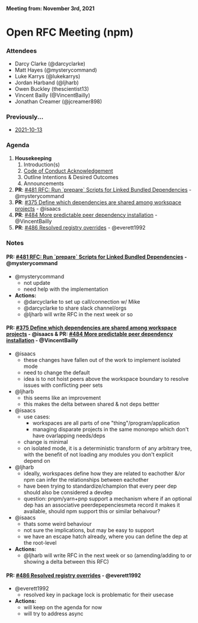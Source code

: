 #### Meeting from: November 3rd, 2021

# Open RFC Meeting (npm)

### Attendees
- Darcy Clarke (@darcyclarke)
- Matt Hayes (@mysterycommand)
- Luke Karrys (@lukekarrys)
- Jordan Harband (@ljharb)
- Owen Buckley (thescientist13)
- Vincent Bailly (@VincentBailly)
- Jonathan Creamer (@jcreamer898)

### Previously...

- [2021-10-13](https://github.com/npm/rfcs/blob/latest/meetings/2021-10-13.md)

### Agenda

1. **Housekeeping**
	1. Introduction(s)
	1. [Code of Conduct Acknowledgement](https://www.npmjs.com/policies/conduct)
	1. Outline Intentions & Desired Outcomes
	1. Announcements
1. **PR**: [#481 RFC: Run &#x60;prepare&#x60; Scripts for Linked Bundled Dependencies](https://github.com/npm/rfcs/pull/481) - @mysterycommand
1. **PR**: [#375 Define which dependencies are shared among workspace projects](https://github.com/npm/rfcs/pull/375) - @isaacs
1. **PR**: [#484 More predictable peer dependency installation](https://github.com/npm/rfcs/pull/484) - @VincentBailly
1. **PR**: [#486 Resolved registry overrides](https://github.com/npm/rfcs/pull/486) - @everett1992

### Notes

#### **PR**: [#481 RFC: Run &#x60;prepare&#x60; Scripts for Linked Bundled Dependencies](https://github.com/npm/rfcs/pull/481) - @mysterycommand
- @mysterycommand
  - not update
  - need help with the implementation
- **Actions:**
  - @darcyclarke to set up call/connection w/ Mike   
  - @darcyclarke to share slack channel/orgs
  - @ljharb will write RFC in the next week or so

#### **PR**: [#375 Define which dependencies are shared among workspace projects](https://github.com/npm/rfcs/pull/375) - @isaacs & **PR**: [#484 More predictable peer dependency installation](https://github.com/npm/rfcs/pull/484) - @VincentBailly
- @isaacs
  - these changes have fallen out of the work to implement isolated mode
  - need to change the default
  - idea is to not hoist peers above the workspace boundary to resolve issues with conflicting peer sets
- @ljharb
  - this seems like an improvement 
  - this makes the delta between shared & not deps bettter
- @isaacs
  - use cases:
    - workspaces are all parts of one "thing"/program/application 
    - managing disparate projects in the same monorepo which don't have ovarlapping needs/deps
  - change is minimal
  - on isolated mode, it is a deterministic transform of any arbitrary tree, with the benefit of not loading any modules you don't explicit depend on
- @ljharb
  - ideally, workspaces define how they are related to eachother &/or npm can infer the relationships between eachother
  - have been trying to standardize/champion that every peer dep should also be considered a devdep
  - question: pnpm/yarn+pnp support a mechanism where if an optional dep has an associative peerdepepenciesmeta record it makes it available, should npm support this or similar behaivour?
- @isaacs
  - thats some weird behaviour
  - not sure the implications, but may be easy to support
  - we have an escape hatch already, where you can define the dep at the root-level
- **Actions:**
  - @ljharb will write RFC in the next week or so (amending/adding to or showing a  delta between this RFC)

#### **PR**: [#486 Resolved registry overrides](https://github.com/npm/rfcs/pull/486) - @everett1992
- @everett1992
  - resolved key in package lock is problematic for their usecase
- **Actions:**
  - will keep on the agenda for now
  - will try to address async
